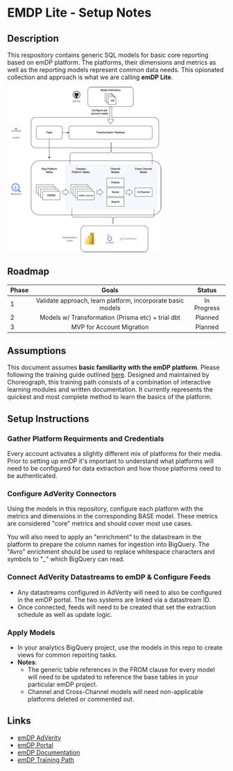 # EMDP Lite - Setup Notes
## Description
This respository contains generic SQL models for basic core reporting based on emDP platform. The platforms, their dimensions and metrics as well as the reporting models represent common data needs. This opionated collection and approach is what we are calling **emDP Lite**.

![emDP Lite System Relationships](/Assets/arch.png)

## Roadmap
| Phase 	| Goals                         	    |    Status   	|
|-------	|:------------------------------------------------------:	|:-----------:	|
| 1     	| Validate approach, learn platform, incorporate basic models        	| In Progress 	|
| 2     	| Models w/ Transformation (Prisma etc) + trial dbt 	| Planned     	|
| 3     	| MVP for Account Migration                              	| Planned     	|


## Assumptions
This document assumes **basic familiarity with the emDP platform**. Please following the training guide outlined [here](https://data-platform-community.choreograph.com/hc/en-us/articles/5411095490588-emDP-Training-Curriculum). Designed and maintained by Choreograph, this training path consists of a combination of interactive learning modules and written documentation. It currently represents the quickest and most complete method to learn the basics of the platform.

## Setup Instructions
### Gather Platform Requirments and Credentials
Every account activates a slightly different mix of platforms for their media. Prior to setting up emDP it's important to understand what platforms will need to be configured for data extraction and how those platforms need to be authenticated.

### Configure AdVerity Connectors
Using the models in this repository, configure each platform with the metrics and dimensions in the corresponding BASE model. These metrics are considered "core" metrics and should cover most use cases.  

You will also need to apply an "enrichment" to the datastream in the platform to prepare the column names for ingestion into BigQuery. The "Avro" enrichment should be used to replace whitespace characters and symbols to "_" which BigQuery can read.

### Connect AdVerity Datastreams to emDP & Configure Feeds
- Any datastreams configured in AdVerity will need to also be configured in the emDP portal. The two systems are linked via a datastream ID.
- Once connected, feeds will need to be created that set the extraction schedule as well as update logic.

### Apply Models
- In your analytics BigQuery project, use the models in this repo to create views for common reporting tasks. 
-  **Notes**:
    - The generic table references in the FROM clause for every model will need to be updated to reference the base tables in your particular emDP project.
    - Channel and Cross-Channel models will need non-applicable platforms deleted or commented out.

## Links
- [emDP AdVerity](https://adverity.odp.groupm.tech/datastreams/list/)
- [emDP Portal](https://odp.groupm.tech/#/feeds)
- [emDP Documentation](https://data-platform-community.choreograph.com/hc/en-us/categories/4862048008860)
- [emDP Training Path](https://data-platform-community.choreograph.com/hc/en-us/articles/5411095490588-emDP-Training-Curriculum)

